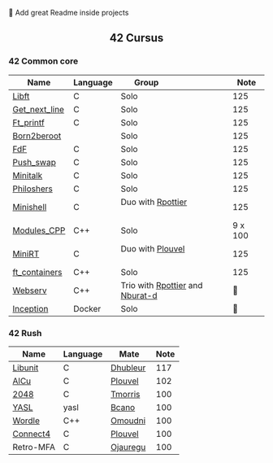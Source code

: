 :construction: Add great Readme inside projects

## <p align='center'>42 Cursus</p>

### 42 Common core

| Name                              | Language | Group                                                   | Note           |
|-----------------------------------|----------|---------------------------------------------------------|----------------|
| [Libft][42-libft]                 | C        | Solo                                                    | 125            |
| [Get_next_line][42-get_next_line] | C        | Solo                                                    | 125            |
| [Ft_printf][42-ft_printf]         | C        | Solo                                                    | 125            |
| [Born2beroot][42-Born2beroot]     |          | Solo                                                    | 125            |
| [FdF][42-FdF]                     | C        | Solo                                                    | 125            |
| [Push_swap][42-push_swap]         | C        | Solo                                                    | 125            |
| [Minitalk][42-minitalk]           | C        | Solo                                                    | 125            |
| [Philoshers][42-Philoshers]       | C        | Solo                                                    | 125            |
| [Minishell][42-Minishell]         | C        | Duo with [Rpottier][Rpottier]                           | 125            |
| [Modules_CPP][42-CPP_Modules]     | C++      | Solo                                                    | 9 x 100        |
| [MiniRT][42-miniRT]               | C        | Duo with [Plouvel][Plouvel]                             | 125            |
| [ft_containers][42-ft_containers] | C++      | Solo                                                    | 125            |
| [Webserv][42-Webserv]             | C++      | Trio with [Rpottier][Rpottier] and [Nburat-d][Nburat-d] | :construction: |
| [Inception][42-Inception]         | Docker   | Solo                                                    | :construction: |

### 42 Rush

| Name                     | Language | Mate                 | Note |
|--------------------------|----------|----------------------|------|
| [Libunit][42-libunit]    | C        | [Dhubleur][Dhubleur] | 117  |
| [AlCu][42-AlCu]          | C        | [Plouvel][Plouvel]   | 102  |
| [2048][42-Wong_kar_Wai]  | C        | [Tmorris][Tmorris]   | 100  |
| [YASL][42-YASL]          | yasl     | [Bcano][Bcano]       | 100  |
| [Wordle][42-Wordle]      | C++      | [Omoudni][Omoudni]   | 100  |
| [Connect4][42-Connect4]  | C        | [Plouvel][Plouvel]   | 100  |
| Retro-MFA                | C        | [Ojauregu][Ojauregu] | 100  |

<!-- Lien repo github --->

[42-CPP_Modules]: https://github.com/Exio666/42-CPP_Modules
[42-libft]: https://github.com/Exio666/42-libft
[42-get_next_line]: https://github.com/Exio666/42-get_next_line
[42-ft_printf]: https://github.com/Exio666/42-ft_printf
[42-Born2beroot]: https://github.com/Exio666/42-Born2beroot
[42-FdF]: https://github.com/Exio666/42-FdF
[42-push_swap]: https://github.com/Exio666/42-push_swap
[42-minitalk]: https://github.com/Exio666/42-minitalk
[42-Philoshers]: https://github.com/Exio666/42-Philosophers
[42-libunit]: https://github.com/Exio666/42-libunit
[42-AlCu]: https://github.com/Exio666/42-AlCu
[42-Minishell]: https://github.com/Exio666/42-Minishell
[42-Wong_kar_Wai]: https://github.com/Exio666/42-Wong_kar_Wai
[42-YASL]: https://github.com/Exio666/42-YASL
[42-Wordle]: https://github.com/Exio666/42-Wordle
[42-Connect4]: https://github.com/Exio666/42-Connect4
[42-miniRT]: https://github.com/Exio666/42-miniRT
[42-ft_containers]:https://github.com/Exio666/ft_containers
[42-Webserv]:https://github.com/Exio666/42-Webserv
[42-Inception]:https://github.com/Exio666/42-Inception

<!-- Mate of project --->

[Nburat-d]: https://github.com/nicolasb1607
[Plouvel]: https://github.com/noctuelles
[Dhubleur]: https://github.com/dams333
[Rpottier]: https://github.com/RodolphePottier
[Tmorris]: https://github.com/tmorris42
[Bcano]: https://github.com/BarbaraC12
[Omoudni]: https://github.com/OUAFABULOUS
[Ojauregu]: https://github.com/Oceanejau
